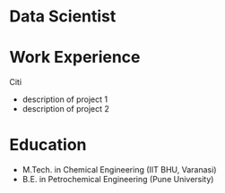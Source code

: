 # Data Scientist

# Work Experience
Citi
- description of project 1
- description of project 2

# Education
- M.Tech. in Chemical Engineering (IIT BHU, Varanasi)<br>
- B.E. in Petrochemical Engineering (Pune University) 

